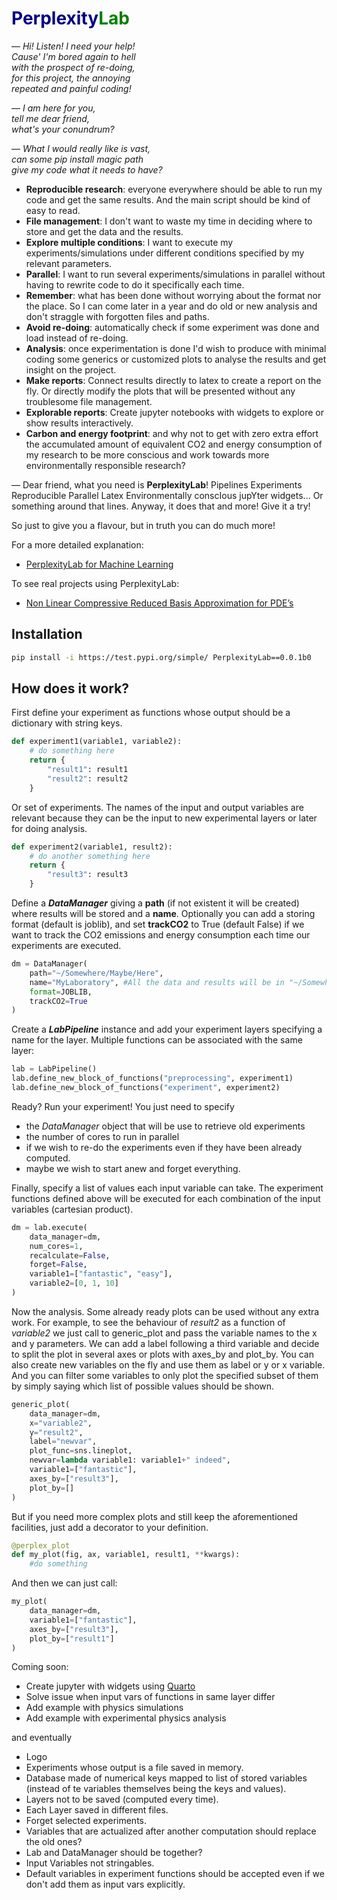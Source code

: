 # <font color="navy"> Perplexity</font><font color="green">Lab</font>

— *Hi! Listen! I need your help!<br />
Cause' I'm bored again to hell<br />
with the prospect of re-doing,<br />
for this project, the annoying<br />
repeated and painful coding!* 

— *I am here for you,<br /> 
tell me dear friend,<br /> 
what's your conundrum?*

— *What I would really like is vast, <br />
can some pip install magic path <br />
give my code what it needs to have?*
* __Reproducible research__: everyone everywhere should be able to run my code and get the same results. And the main script should be kind of easy to read.
* __File management__: I don't want to waste my time in deciding where to store and get the data and the results.
* __Explore multiple conditions__: I want to execute my experiments/simulations under different conditions specified by my relevant parameters.
* __Parallel__: I want to run several experiments/simulations in parallel without having to rewrite code to do it specifically each time.
* __Remember__: what has been done without worrying about the format nor the place. So I can come later in a year and do old or new analysis and don't straggle with forgotten files and paths. 
* __Avoid re-doing__: automatically check if some experiment was done and load instead of re-doing.
* __Analysis__: once experimentation is done I'd wish to produce with minimal coding some generics or customized plots to analyse the results and get insight on the project.
* __Make reports__: Connect results directly to latex to create a report on the fly. Or directly modify the plots that will be presented without any troublesome file management.
* __Explorable reports__: Create jupyter notebooks with widgets to explore or show results interactively.
* __Carbon and energy footprint__: and why not to get with zero extra effort the accumulated amount of equivalent CO2 and energy consumption of my research to be more conscious and work towards more environmentally responsible research?

— Dear friend, what you need is __PerplexityLab__!
Pipelines Experiments Reproducible Parallel Latex Environmentally conscIous jupYter widgets... Or something around that lines. Anyway, it does that and more! Give it a try!

So just to give you a flavour, but in truth you can do much more!

For a more detailed explanation:
* [PerplexityLab for Machine Learning](https://github.com/agussomacal/PerplexityLab/blob/main/src/examples/PerplexityLab4ML.ipynb)

To see real projects using PerplexityLab:
* [Non Linear Compressive Reduced Basis Approximation for PDE’s](https://github.com/agussomacal/NonLinearRBA4PDEs)
 

## Installation

``` bash
pip install -i https://test.pypi.org/simple/ PerplexityLab==0.0.1b0
```

## How does it work?

First define your experiment as functions whose output should be a dictionary with string keys. 
``` python
def experiment1(variable1, variable2):
    # do something here
    return {
        "result1": result1
        "result2": result2    
    }
```
Or set of experiments. The names of the input and output variables are relevant because they can be the input to new experimental layers or later for doing analysis.
``` python
def experiment2(variable1, result2):
    # do another something here
    return {
        "result3": result3    
    }
```

Define a __*DataManager*__ giving a __path__ (if not existent it will be created) where results will be stored and a __name__.
Optionally you can add a storing format (default is joblib), and set __trackCO2__ to True (default False) if we want to track the CO2 
emissions and energy consumption each time our experiments are executed.
``` python
dm = DataManager(
    path="~/Somewhere/Maybe/Here",
    name="MyLaboratory", #All the data and results will be in "~/Somewhere/Maybe/Here/MyLaboratory/"
    format=JOBLIB,
    trackCO2=True
)
```

Create a __*LabPipeline*__ instance and add your experiment layers specifying a name for the layer. Multiple functions can be associated with the same layer:
``` python
lab = LabPipeline()
lab.define_new_block_of_functions("preprocessing", experiment1)
lab.define_new_block_of_functions("experiment", experiment2)
```

Ready? Run your experiment! You just need to specify
- the *DataManager* object that will be use to retrieve old experiments
- the number of cores to run in parallel
- if we wish to re-do the experiments even if they have been already computed.
- maybe we wish to start anew and forget everything.

Finally, specify a list of values each input variable can take. The experiment functions defined above will be executed for each combination of the input variables (cartesian product).
``` python
dm = lab.execute(
    data_manager=dm, 
    num_cores=1, 
    recalculate=False,
    forget=False, 
    variable1=["fantastic", "easy"], 
    variable2=[0, 1, 10]
)
```

Now the analysis. Some already ready plots can be used without any extra work.
For example, to see the behaviour of *result2* as a function of *variable2* we just
call to generic_plot and pass the variable names to the x and y parameters. We can add
a label following a third variable and decide to split the plot in several axes or plots 
with axes_by and plot_by. You can also create new variables on the fly and use them
as label or y or x variable. And you can filter some variables to only plot the
specified subset of them by simply saying which list of possible values should be shown.
``` python
generic_plot(
    data_manager=dm, 
    x="variable2", 
    y="result2", 
    label="newvar", 
    plot_func=sns.lineplot,
    newvar=lambda variable1: variable1+" indeed", 
    variable1=["fantastic"],
    axes_by=["result3"],
    plot_by=[]    
)
```

But if you need more complex plots and still keep the aforementioned facilities, just
add a decorator to your definition.
``` python
@perplex_plot
def my_plot(fig, ax, variable1, result1, **kwargs):
    #do something
```
And then we can just call:
``` python
my_plot(
    data_manager=dm,
    variable1=["fantastic"],
    axes_by=["result3"],
    plot_by=["result1"]    
)
```


Coming soon:
* Create jupyter with widgets using [Quarto](https://quarto.org/)
* Solve issue when input vars of functions in same layer differ
* Add example with physics simulations
* Add example with experimental physics analysis

and eventually
* Logo
* Experiments whose output is a file saved in memory.
* Database made of numerical keys mapped to list of stored variables (instead of te variables themselves being the keys and values).
* Layers not to be saved (computed every time).
* Each Layer saved in different files.
* Forget selected experiments.
* Variables that are actualized after another computation should replace the old ones?
* Lab and DataManager should be together?
* Input Variables not stringables.
* Default variables in experiment functions should be accepted even if we don't add them as input vars explicitly.

